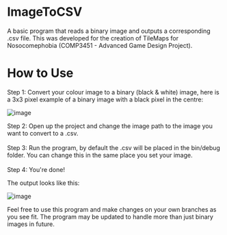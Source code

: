 # ImageToCSV
A basic program that reads a binary image and outputs a corresponding .csv file. This was developed for the creation of TileMaps for Nosocomephobia (COMP3451 - Advanced Game Design Project).

<h1>How to Use</h1>
Step 1: Convert your colour image to a binary (black & white) image, here is a 3x3 pixel example of a binary image with a black pixel in the centre:

![image](https://user-images.githubusercontent.com/47984645/145701127-b069a905-b312-43f8-a226-b5c6ba34602d.png)

Step 2: Open up the project and change the image path to the image you want to convert to a .csv. <br><br>
Step 3: Run the program, by default the .csv will be placed in the bin/debug folder. You can change this in the same place you set your image. <br><br>
Step 4: You're done! <br>

The output looks like this:

![image](https://user-images.githubusercontent.com/47984645/145701222-501ae356-0941-4c1f-bb8a-9c3f16ad360a.png)

Feel free to use this program and make changes on your own branches as you see fit. The program may be updated to handle more than just binary images in future.


